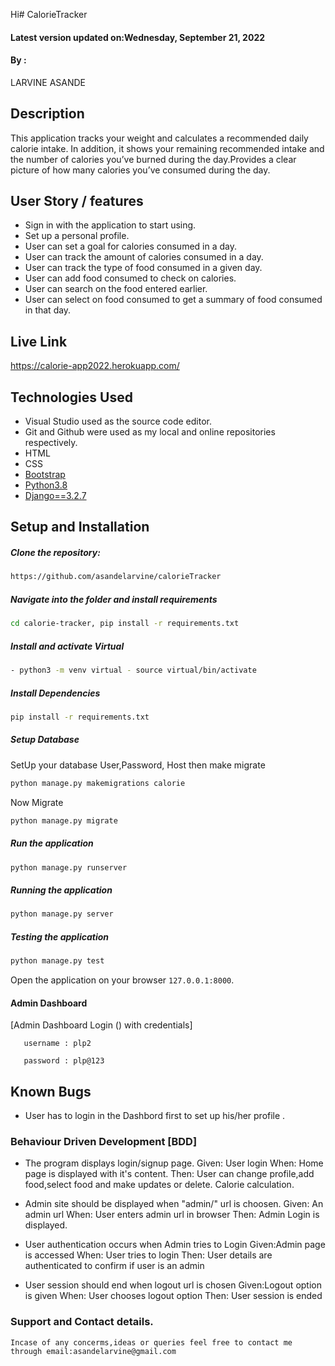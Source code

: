 Hi# CalorieTracker

#### Latest version updated on:Wednesday, September 21, 2022
#### By :

LARVINE ASANDE

## Description
This application  tracks your weight and calculates a recommended daily calorie intake. 
In addition, it shows your remaining recommended intake and the number of calories you’ve burned during the day.Provides a clear picture of how many calories you’ve consumed during the day.

## User Story / features
* Sign in with the application to start using.
* Set up a personal profile.
* User can set a goal for calories consumed in a day.
* User can track the amount of calories consumed in a day.
* User can track the type of food consumed in a given day.
* User can add food consumed to check on calories.
* User can search on the food entered earlier.
* User can select on food consumed to get a summary of food consumed in that day.

##  Live Link 
https://calorie-app2022.herokuapp.com/

## Technologies Used
- Visual Studio used as  the source code editor.
- Git and Github were used as my local and online repositories respectively.
- HTML 
- CSS 
- [Bootstrap](https://www.bootstrapcdn.com/)
- [Python3.8](https://www.python.org/)
- [Django==3.2.7](https://docs.djangoproject.com/en/2.2/)


## Setup and Installation 
##### Clone the repository: 
 ```bash
https://github.com/asandelarvine/calorieTracker
```
##### Navigate into the folder and install requirements 
 ```bash
cd calorie-tracker, pip install -r requirements.txt
```
##### Install and activate Virtual 
 ```bash
- python3 -m venv virtual - source virtual/bin/activate
```
##### Install Dependencies 
 ```bash
 pip install -r requirements.txt
```
##### Setup Database 
  SetUp your database User,Password, Host then make migrate
 ```bash
python manage.py makemigrations calorie
 ```
 Now Migrate
 ```bash
 python manage.py migrate
```
##### Run the application 
 ```bash
 python manage.py runserver
```
##### Running the application 
 ```bash
 python manage.py server
```
##### Testing the application 
 ```bash
 python manage.py test
```
Open the application on your browser `127.0.0.1:8000`.

####  Admin Dashboard

  [Admin Dashboard Login () with credentials]
  
       username : plp2
       
       password : plp@123


## Known Bugs

  * User has to login in the Dashbord first to set up his/her profile .

### Behaviour Driven Development [BDD]

  * The program displays login/signup page.
    Given: User login
    When: Home page is displayed with it's content.
    Then: User can change profile,add food,select food and make updates or delete.
    Calorie calculation.
      

  * Admin site should be displayed when "admin/" url is choosen.
    Given: An admin url
    When: User enters admin url in browser
    Then: Admin Login is displayed.

  * User authentication occurs when Admin tries to Login
    Given:Admin page is accessed
    When: User tries to login
    Then: User details are authenticated to confirm if user is an admin

  * User session should end when logout url is chosen
    Given:Logout option is given
    When: User chooses logout option
    Then: User session is ended


### Support and Contact details.

    Incase of any concerms,ideas or queries feel free to contact me through email:asandelarvine@gmail.com

